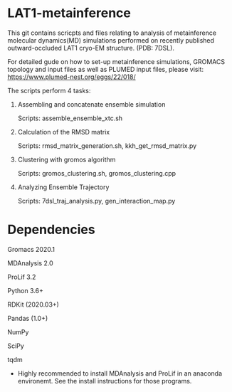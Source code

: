 # LAT1-metainference

This git contains scricpts and files relating to analysis of metainference molecular dynamics(MD) simulations performed on recently published outward-occluded LAT1 cryo-EM structure. (PDB: 7DSL).

For detailed gude on how to set-up metainference simulations, GROMACS topology and input files as well as PLUMED input files, please visit: https://www.plumed-nest.org/eggs/22/018/

The scripts perform 4 tasks:

1) Assembling and concatenate ensemble simulation

    Scripts: assemble_ensemble_xtc.sh
    
2) Calculation of the RMSD matrix

    Scripts: rmsd_matrix_generation.sh, kkh_get_rmsd_matrix.py
    
3) Clustering with gromos algorithm

    Scripts: gromos_clustering.sh, gromos_clustering.cpp
    
4) Analyzing Ensemble Trajectory

    Scripts: 7dsl_traj_analysis.py, gen_interaction_map.py
    
    
# Dependencies
   
 Gromacs 2020.1
 
 MDAnalysis 2.0
  
 ProLif 3.2
 
 Python 3.6+
 
 RDKit (2020.03+)
 
 Pandas (1.0+)
 
 NumPy
 
 SciPy
 
 tqdm
 
 * Highly recommended to install MDAnalysis and ProLif in an anaconda environemt. See the install instructions for those programs.


  
